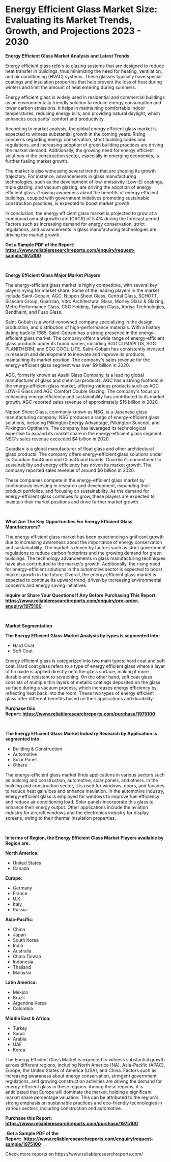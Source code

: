 <p><h1>Energy Efficient Glass Market Size: Evaluating its Market Trends, Growth, and Projections 2023 - 2030</h1></p><p><strong>Energy Efficient Glass Market Analysis and Latest Trends</strong></p>
<p><p>Energy efficient glass refers to glazing systems that are designed to reduce heat transfer in buildings, thus minimizing the need for heating, ventilation, and air conditioning (HVAC) systems. These glasses typically have special coatings and insulation properties that help prevent the loss of heat during winters and limit the amount of heat entering during summers. </p><p>Energy efficient glass is widely used in residential and commercial buildings as an environmentally friendly solution to reduce energy consumption and lower carbon emissions. It helps in maintaining comfortable indoor temperatures, reducing energy bills, and providing natural daylight, which enhances occupants' comfort and productivity.</p><p>According to market analysis, the global energy efficient glass market is expected to witness substantial growth in the coming years. Rising concerns regarding energy conservation, strict building codes and regulations, and increasing adoption of green building practices are driving the market demand. Additionally, the growing need for energy efficient solutions in the construction sector, especially in emerging economies, is further fueling market growth.</p><p>The market is also witnessing several trends that are shaping its growth trajectory. For instance, advancements in glass manufacturing technologies, such as the development of low-emissivity (Low-E) coatings, triple glazing, and vacuum glazing, are driving the adoption of energy efficient glass. Growing awareness about the benefits of energy efficient buildings, coupled with government initiatives promoting sustainable construction practices, is expected to boost market growth.</p><p>In conclusion, the energy efficient glass market is projected to grow at a compound annual growth rate (CAGR) of 5.4% during the forecast period. Factors such as increasing demand for energy conservation, strict regulations, and advancements in glass manufacturing technologies are driving the market growth.</p></p>
<p><strong>Get a Sample PDF of the Report:&nbsp; <a href="https://www.reliableresearchreports.com/enquiry/request-sample/1975100">https://www.reliableresearchreports.com/enquiry/request-sample/1975100</a></strong></p>
<p>&nbsp;</p>
<p><strong>Energy Efficient Glass Major Market Players</strong></p>
<p><p>The energy-efficient glass market is highly competitive, with several key players vying for market share. Some of the leading players in the market include Saint-Gobain, AGC, Nippon Sheet Glass, Central Glass, SCHOTT, Sisecam Group, Guardian, Vitro Architectural Glass, Morley Glass & Glazing, Metro Performance Glass, CSG Holding, Taiwan Glass, Abrisa Technologies, Bendheim, and Fuso Glass.</p><p>Saint-Gobain is a world-renowned company specializing in the design, production, and distribution of high-performance materials. With a history dating back to 1665, Saint-Gobain has a strong presence in the energy-efficient glass market. The company offers a wide range of energy-efficient glass products under its brand names, including SGG CLIMAPLUS, SGG PLANITHERM, and SGG COOL-LITE. Saint-Gobain has consistently invested in research and development to innovate and improve its products, maintaining its market position. The company's sales revenue for the energy-efficient glass segment was over $9 billion in 2020.</p><p>AGC, formerly known as Asahi Glass Company, is a leading global manufacturer of glass and chemical products. AGC has a strong foothold in the energy-efficient glass market, offering various products such as AGC LOW-E Glass and AGC Comfort Double Glazing. The company's focus on enhancing energy efficiency and sustainability has contributed to its market growth. AGC reported sales revenue of approximately $15 billion in 2020.</p><p>Nippon Sheet Glass, commonly known as NSG, is a Japanese glass manufacturing company. NSG produces a range of energy-efficient glass solutions, including Pilkington Energy Advantage, Pilkington Suncool, and Pilkington Optitherm. The company has leveraged its technological expertise to expand its market share in the energy-efficient glass segment. NSG's sales revenue exceeded $4 billion in 2020.</p><p>Guardian is a global manufacturer of float glass and other architectural glass products. The company offers energy-efficient glass solutions under its Guardian SunGuard and ClimaGuard brands. Guardian's commitment to sustainability and energy efficiency has driven its market growth. The company reported sales revenue of around $6 billion in 2020.</p><p>These companies compete in the energy-efficient glass market by continuously investing in research and development, expanding their product portfolios, and focusing on sustainability. As the demand for energy-efficient glass continues to grow, these players are expected to maintain their market positions and drive further market growth.</p></p>
<p>&nbsp;</p>
<p><strong>What Are The Key Opportunities For Energy Efficient Glass Manufacturers?</strong></p>
<p><p>The energy efficient glass market has been experiencing significant growth due to increasing awareness about the importance of energy conservation and sustainability. The market is driven by factors such as strict government regulations to reduce carbon footprints and the growing demand for green buildings. The technology advancements in glass manufacturing techniques have also contributed to the market's growth. Additionally, the rising need for energy-efficient solutions in the automotive sector is expected to boost market growth in the future. Overall, the energy efficient glass market is expected to continue its upward trend, driven by increasing environmental concerns and energy saving initiatives.</p></p>
<p><strong>Inquire or Share Your Questions If Any Before Purchasing This Report: <a href="https://www.reliableresearchreports.com/enquiry/pre-order-enquiry/1975100">https://www.reliableresearchreports.com/enquiry/pre-order-enquiry/1975100</a></strong></p>
<p>&nbsp;</p>
<p><strong>Market Segmentation</strong></p>
<p><strong>The Energy Efficient Glass Market Analysis by types is segmented into:</strong></p>
<p><ul><li>Hard Coat</li><li>Soft Coat</li></ul></p>
<p><p>Energy efficient glass is categorized into two main types: hard coat and soft coat. Hard coat glass refers to a type of energy efficient glass where a layer of tin oxide is applied directly onto the glass surface, making it more durable and resistant to scratching. On the other hand, soft coat glass consists of multiple thin layers of metallic coatings deposited on the glass surface during a vacuum process, which increases energy efficiency by reflecting heat back into the room. These two types of energy efficient glass offer different benefits based on their applications and durability.</p></p>
<p><strong>Purchase this Report:&nbsp;<a href="https://www.reliableresearchreports.com/purchase/1975100">https://www.reliableresearchreports.com/purchase/1975100</a></strong></p>
<p>&nbsp;</p>
<p><strong>The Energy Efficient Glass Market Industry Research by Application is segmented into:</strong></p>
<p><ul><li>Building & Construction</li><li>Automotive</li><li>Solar Panel</li><li>Others</li></ul></p>
<p><p>The energy-efficient glass market finds applications in various sectors such as building and construction, automotive, solar panels, and others. In the building and construction sector, it is used for windows, doors, and facades to reduce heat gain/loss and enhance insulation. In the automotive industry, energy-efficient glass is employed for windows to improve fuel efficiency and reduce air conditioning load. Solar panels incorporate this glass to enhance their energy output. Other applications include the aviation industry for aircraft windows and the electronics industry for display screens, owing to their thermal insulation properties.</p></p>
<p>&nbsp;</p>
<p><strong>In terms of Region, the Energy Efficient Glass Market Players available by Region are:</strong></p>
<p>
    <p> <strong> North America: </strong>
        <ul>
            <li>United States</li>
            <li>Canada</li>
        </ul>
        </p> 
    <p> <strong> Europe: </strong>
        <ul>
            <li>Germany</li>
            <li>France</li>
            <li>U.K.</li>
            <li>Italy</li>
            <li>Russia</li>
        </ul>
        </p> 
    <p> <strong> Asia-Pacific: </strong>
        <ul>
            <li>China</li>
            <li>Japan</li>
            <li>South Korea</li>
            <li>India</li>
            <li>Australia</li>
            <li>China Taiwan</li>
            <li>Indonesia</li>
            <li>Thailand</li>
            <li>Malaysia</li>
        </ul>
        </p> 
    <p> <strong> Latin America: </strong>
        <ul>
            <li>Mexico</li>
            <li>Brazil</li>
            <li>Argentina Korea</li>
            <li>Colombia</li>
        </ul>
        </p> 
    <p> <strong> Middle East & Africa: </strong>
        <ul>
            <li>Turkey</li>
            <li>Saudi</li>
            <li>Arabia</li>
            <li>UAE</li>
            <li>Korea</li>
        </ul>
    </p>
    </p>
<p><p>The Energy Efficient Glass Market is expected to witness substantial growth across different regions, including North America (NA), Asia-Pacific (APAC), Europe, the United States of America (USA), and China. Factors such as increasing awareness about energy conservation, stringent government regulations, and growing construction activities are driving the demand for energy-efficient glass in these regions. Among these regions, it is anticipated that Europe will dominate the market, holding a significant market share percentage valuation. This can be attributed to the region's strong emphasis on sustainable practices and eco-friendly technologies in various sectors, including construction and automotive.</p></p>
<p><strong>Purchase this Report: <a href="https://www.reliableresearchreports.com/purchase/1975100">https://www.reliableresearchreports.com/purchase/1975100</a></strong></p>
<p>&nbsp;<strong>Get a Sample PDF of the Report:&nbsp;&nbsp;<a href="https://www.reliableresearchreports.com/enquiry/request-sample/1975100">https://www.reliableresearchreports.com/enquiry/request-sample/1975100</a></strong></p>
<p><strong></strong></p>
<p>Check more reports on https://www.reliableresearchreports.com/</p>